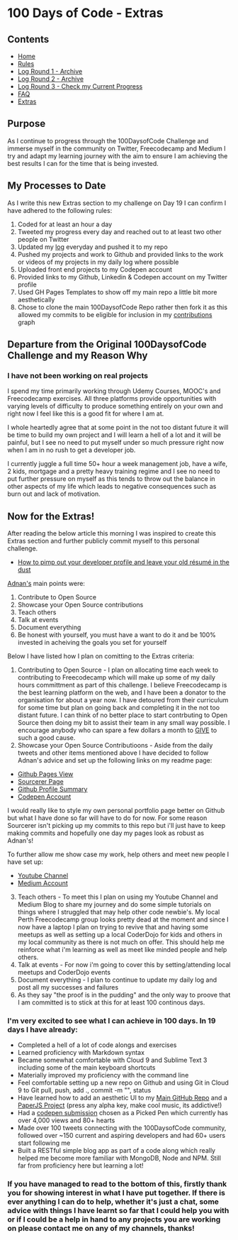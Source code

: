 # 100 Days of Code - Extras

## Contents

* [Home](README.md)
* [Rules](rules.md)
* [Log Round 1 - Archive](LogR1.md)
* [Log Round 2 - Archive](LogR2.md)
* [Log Round 3 - Check my Current Progress](LogR3.md)
* [FAQ](FAQ.md)
* [Extras](Extras.md)

## Purpose 

As I continue to progress through the 100DaysofCode Challenge and immerse myself in the community 
on Twitter, Freecodecamp and Medium I try and adapt my learning journey with the aim to ensure I
am achieving the best results I can for the time that is being invested.

## My Processes to Date

As I write this new Extras section to my challenge on Day 19 I can confirm I have adhered to the
following rules:

1. Coded for at least an hour a day
2. Tweeted my progress every day and reached out to at least two other people on Twitter
3. Updated my [log](LogR3.md) everyday and pushed it to my repo
4. Pushed my projects and work to Github and provided links to the work or videos of my projects in my daily log where possible
5. Uploaded front end projects to my Codepen account 
6. Provided links to my Github, Linkedin & Codepen account on my Twitter profile
7. Used GH Pages Templates to show off my main repo a little bit more aesthetically
8. Chose to clone the main 100DaysofCode Repo rather then fork it as this allowed my commits to be eligible for inclusion in my [contributions](https://github.com/Arronk) graph

## Departure from the Original 100DaysofCode Challenge and my Reason Why

### I have not been working on real projects 

I spend my time primarily working through Udemy Courses, MOOC's and Freecodecamp exercises. 
All three platforms provide opportunities with varying levels of difficulty to produce something 
entirely on your own and right now I feel like this is a good fit for where I am at. 

I whole heartedly agree that at some point in the not too distant future it will be time to build 
my own project and I will learn a hell of a lot and it will be painful, but I see no need to put 
myself under so much pressure right now when I am in no rush to get a developer job.

I currently juggle a full time 50+ hour a week management job, have a wife, 2 kids, mortgage 
and a pretty heavy training regime and I see no need to put further pressure on myself as this 
tends to throw out the balance in other aspects of my life which leads to negative consequences 
such as burn out and lack of motivation.

## Now for the Extras!

After reading the below article this morning I was inspired to create this Extras section and further publicly commit myself to this personal challenge.
- [How to pimp out your developer profile and leave your old résumé in the dust](https://medium.freecodecamp.org/how-to-pimp-out-your-developer-profile-and-leave-your-old-résumé-in-the-dust-3655b0c04c05)

[Adnan's](https://twitter.com/adnanrahic) main points were:

1. Contribute to Open Source
2. Showcase your Open Source contributions
3. Teach others
4. Talk at events
5. Document everything
6. Be honest with yourself, you must have a want to do it and be 100% invested in acheiving the goals you set for yourself

Below I have listed how I plan on comitting to the Extras criteria:

1. Contributing to Open Source - I plan on allocating time each week to contributing to Freecodecamp which will make up some of my daily hours
committment as part of this challenge. I believe Freecodecamp is the best learning platform on the web, and I have been a donator to the 
organisation for about a year now. I have detoured from their curriculum for some time but plan on going back and completing it in the not 
too distant future. I can think of no better place to start contrbuting to Open Source then doing my bit to assist their team in any small 
way possible. I encourage anybody who can spare a few dollars a month to [GIVE](https://donate.freecodecamp.org) to such a good cause.
2. Showcase your Open Source Contributioons - Aside from the daily tweets and other items mentioned above I have decided to follow Adnan's advice and set up the following links on my readme page:
- [Github Pages View](https://arronk.github.io/My-Coding-Journey/)
- [Sourcerer Page](https://sourcerer.io/arronk)
- [Github Profile Summary](https://profile-summary-for-github.com/user/arronk)
- [Codepen Account](https://codepen.io/Arronk/)

I would really like to style my own personal portfolio page better on Github but what I have done so far will have to do for now. For some reason
Sourcerer isn't picking up my commits to this repo but i'll just have to keep making commits and hopefully one day my pages look as robust as Adnan's!

To further allow me show case my work, help others and meet new people I have set up:
- [Youtube Channel](https://www.youtube.com/channel/UC_3hCTvtRp2Id9hebPovFEw?view_as=subscriber)
- [Medium Account](https://medium.com/@arronkennedy)

3. Teach others - To meet this I plan on using my Youtube Channel and Medium Blog to share my journey and do some simple tutorials on things where I struggled
that may help other code newbie's. My local Perth Freecodecamp group looks pretty dead at the moment and since I now have a laptop I plan
on trying to revive that and having some meetups as well as setting up a local CoderDojo for kids and others in my local community as there is not much on offer.
This should help me reinforce what i'm learning as well as meet like minded people and help others.
4. Talk at events - For now i'm going to cover this by setting/attending local meetups and CoderDojo events
5. Document everything - I plan to continue to update my daily log and post all my successes and failures 
6. As they say "the proof is in the pudding" and the only way to proove that I am committed is to stick at this for at least 100 continous days.
 
### I'm very excited to see what I can achieve in 100 days. In 19 days I have already:

- Completed a hell of a lot of code alongs and exercises
- Learned proficiency with Markdown syntax
- Became somewhat comfortable with Cloud 9 and Sublime Text 3 including some of the main keyboard shortcuts
- Materially improved my proficiency with the command line
- Feel comfortable setting up a new repo on Github and using Git in Cloud 9 to Git pull, push, add ., commit -m "", status
- Have learned how to add an aesthetic UI to my [Main GitHub Repo](https://arronk.github.io/My-Coding-Journey/) and a [PaperJS Project](https://arronk.github.io/PaperJS/) (press any alpha key, make cool music, its addictive!)
- Had a [codepen submission](https://codepen.io/Arronk/pen/Gdpyev) chosen as a Picked Pen which currently has over 4,000 views and 80+ hearts
- Made over 100 tweets connecting with the 100DaysofCode community, followed over ~150 current and aspiring developers and had 60+ users start following me
- Built a RESTful simple blog app as part of a code along which really helped me become more familiar with MongoDB, Node and NPM. Still far from proficiency here but learning a lot!

### If you have managed to read to the bottom of this, firstly thank you for showing interest in what I have put together. If there is ever anything I can do to help, whether it's just a chat, some advice with things I have learnt so far that I could help you with or if I could be a help in hand to any projects you are working on please contact me on any of my channels, thanks!





 
